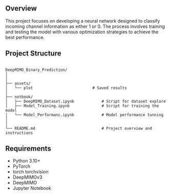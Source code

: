 ## Overview

This project focuses on developing a neural network designed to classify incoming channel information as either 1 or 0. The process involves training and testing the model with various optimization strategies to achieve the best performance.

## Project Structure
```plaintext

DeepMIMO_Binary_Prediction/
│
│
├── assets/
│   └── plot             	          # Saved results
│
├── notbook/
│   ├── DeepMIMO_Dataset.ipynb            # Script for dataset explore
│   ├── Model_Training.ipynb              # Script for training the model
│   └── Model_Performanc.ipynb            # Model performance tunning
│
│
└── README.md                             # Project overview and instructions
```

## Requirements

- Python 3.10+
- PyTorch
- torch torchvision
- DeepMIMOv3
- DeepMIMO
- Jupyter Notebook 